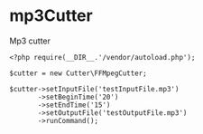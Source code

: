 mp3Cutter
=========

Mp3 cutter

    <?php require(__DIR__.'/vendor/autoload.php');

    $cutter = new Cutter\FFMpegCutter;
    
    $cutter->setInputFile('testInputFile.mp3')
           ->setBeginTime('20')
           ->setEndTime('15')
           ->setOutputFile('testOutputFile.mp3')
           ->runCommand();
